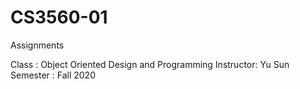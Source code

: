 # CS3560-01
Assignments

Class     : Object Oriented Design and Programming
Instructor: Yu Sun
Semester  : Fall 2020

